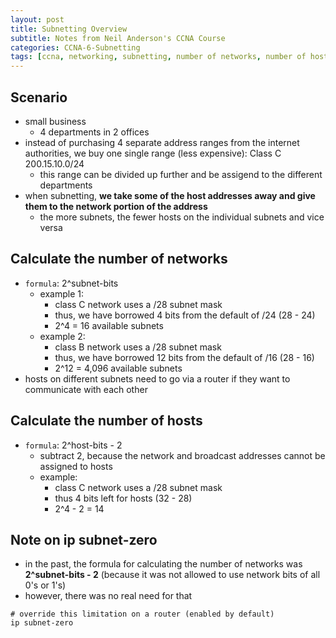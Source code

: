 ```yaml
--- 
layout: post 
title: Subnetting Overview
subtitle: Notes from Neil Anderson's CCNA Course
categories: CCNA-6-Subnetting
tags: [ccna, networking, subnetting, number of networks, number of hosts]
---
```


## Scenario

- small business
    - 4 departments in 2 offices
- instead of purchasing 4 separate address ranges from the internet authorities, we buy one single range (less expensive): Class C 200.15.10.0/24
    - this range can be divided up further and be assigend to the different departments
- when subnetting, **we take some of the host addresses away and give them to the network portion of the address**
    - the more subnets, the fewer hosts on the individual subnets and vice versa

## Calculate the number of networks

- `formula`: 2^subnet-bits
    - example 1:
        - class C network uses a /28 subnet mask
        - thus, we have borrowed 4 bits from the default of /24 (28 - 24)
        - 2^4 = 16 available subnets
    - example 2:
        - class B network uses a /28 subnet mask
        - thus, we have borrowed 12 bits from the default of /16 (28 - 16)
        - 2^12 = 4,096 available subnets
- hosts on different subnets need to go via a router if they want to communicate with each other

## Calculate the number of hosts

- `formula`: 2^host-bits - 2
    - subtract 2, because the network and broadcast addresses cannot be assigned to hosts
    - example:
        - class C network uses a /28 subnet mask
        - thus 4 bits left for hosts (32 - 28)
        - 2^4 - 2 = 14

## Note on ip subnet-zero

- in the past, the formula for calculating the number of networks was **2^subnet-bits - 2** (because it was not allowed to use network bits of all 0's or 1's)
- however, there was no real need for that
 ```
 # override this limitation on a router (enabled by default)
 ip subnet-zero
 ```





